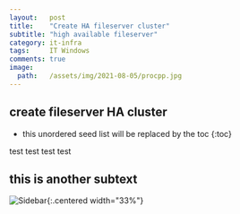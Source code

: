 ```yaml
---
layout:   post
title:    "Create HA fileserver cluster"
subtitle: "high available fileserver"
category: it-infra
tags:     IT Windows
comments: true
image:
  path:   /assets/img/2021-08-05/procpp.jpg
---
```


## create fileserver HA cluster

<!--more-->

* this unordered seed list will be replaced by the toc
{:toc}

test 
test
test
test

## this is another subtext

![Sidebar](/assets/img/asfdsafd.png){:.centered width="33%"}